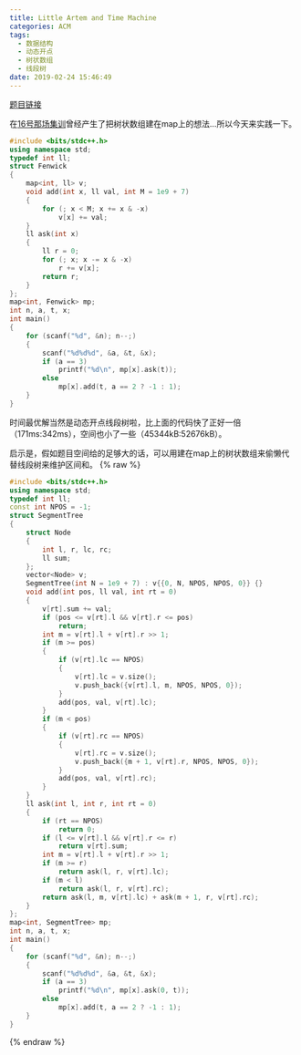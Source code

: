```yaml
---
title: Little Artem and Time Machine
categories: ACM
tags:
  - 数据结构
  - 动态开点
  - 树状数组
  - 线段树
date: 2019-02-24 15:46:49
---
```

[题目链接](https://vjudge.net/problem/CodeForces-641E)

在[16号那场集训](https://wu-kan.github.io/posts/acm/题解/Bubble-Cup-11-Finals)曾经产生了把树状数组建在map上的想法…所以今天来实践一下。
```cpp
#include <bits/stdc++.h>
using namespace std;
typedef int ll;
struct Fenwick
{
	map<int, ll> v;
	void add(int x, ll val, int M = 1e9 + 7)
	{
		for (; x < M; x += x & -x)
			v[x] += val;
	}
	ll ask(int x)
	{
		ll r = 0;
		for (; x; x -= x & -x)
			r += v[x];
		return r;
	}
};
map<int, Fenwick> mp;
int n, a, t, x;
int main()
{
	for (scanf("%d", &n); n--;)
	{
		scanf("%d%d%d", &a, &t, &x);
		if (a == 3)
			printf("%d\n", mp[x].ask(t));
		else
			mp[x].add(t, a == 2 ? -1 : 1);
	}
}
```
时间最优解当然是动态开点线段树啦，比上面的代码快了正好一倍（171ms:342ms），空间也小了一些（45344kB:52676kB）。

启示是，假如题目空间给的足够大的话，可以用建在map上的树状数组来偷懒代替线段树来维护区间和。
{% raw %}
```cpp
#include <bits/stdc++.h>
using namespace std;
typedef int ll;
const int NPOS = -1;
struct SegmentTree
{
	struct Node
	{
		int l, r, lc, rc;
		ll sum;
	};
	vector<Node> v;
	SegmentTree(int N = 1e9 + 7) : v{{0, N, NPOS, NPOS, 0}} {}
	void add(int pos, ll val, int rt = 0)
	{
		v[rt].sum += val;
		if (pos <= v[rt].l && v[rt].r <= pos)
			return;
		int m = v[rt].l + v[rt].r >> 1;
		if (m >= pos)
		{
			if (v[rt].lc == NPOS)
			{
				v[rt].lc = v.size();
				v.push_back({v[rt].l, m, NPOS, NPOS, 0});
			}
			add(pos, val, v[rt].lc);
		}
		if (m < pos)
		{
			if (v[rt].rc == NPOS)
			{
				v[rt].rc = v.size();
				v.push_back({m + 1, v[rt].r, NPOS, NPOS, 0});
			}
			add(pos, val, v[rt].rc);
		}
	}
	ll ask(int l, int r, int rt = 0)
	{
		if (rt == NPOS)
			return 0;
		if (l <= v[rt].l && v[rt].r <= r)
			return v[rt].sum;
		int m = v[rt].l + v[rt].r >> 1;
		if (m >= r)
			return ask(l, r, v[rt].lc);
		if (m < l)
			return ask(l, r, v[rt].rc);
		return ask(l, m, v[rt].lc) + ask(m + 1, r, v[rt].rc);
	}
};
map<int, SegmentTree> mp;
int n, a, t, x;
int main()
{
	for (scanf("%d", &n); n--;)
	{
		scanf("%d%d%d", &a, &t, &x);
		if (a == 3)
			printf("%d\n", mp[x].ask(0, t));
		else
			mp[x].add(t, a == 2 ? -1 : 1);
	}
}
```
{% endraw %}
